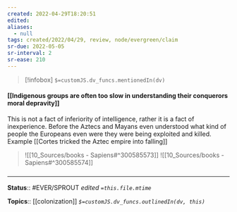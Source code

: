 ```yaml
---
created: 2022-04-29T18:20:51 
edited: 
aliases:
  - null
tags: created/2022/04/29, review, node/evergreen/claim
sr-due: 2022-05-05
sr-interval: 2
sr-ease: 210
---
```

> [!infobox]
`$=customJS.dv_funcs.mentionedIn(dv)`

#### [[Indigenous groups are often too slow in understanding their conquerors moral depravity]]

This is not a fact of inferiority of intelligence, rather it is a fact of inexperience. 
Before the Aztecs and Mayans even understood what kind of people the Europeans even were they were being exploited and killed.
Example
[[Cortes tricked the Aztec empire into falling]]

> ![[10_Sources/books - Sapiens#^300585573]]
> ![[10_Sources/books - Sapiens#^300585574]]


### <hr class="footnote"/>

**Status**:: #EVER/SPROUT
*edited `=this.file.mtime`*

**Topics**:: [[colonization]]
*`$=customJS.dv_funcs.outlinedIn(dv, this)`*
